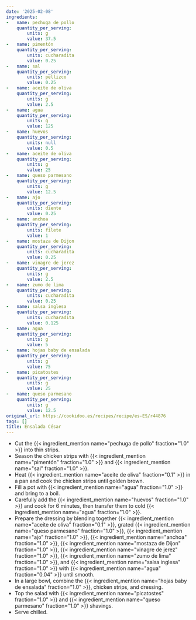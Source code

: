 ```yaml
---
date: '2025-02-08'
ingredients:
-   name: pechuga de pollo
    quantity_per_serving:
        units: g
        value: 37.5
-   name: pimentón
    quantity_per_serving:
        units: cucharadita
        value: 0.25
-   name: sal
    quantity_per_serving:
        units: pellizco
        value: 0.25
-   name: aceite de oliva
    quantity_per_serving:
        units: g
        value: 2.5
-   name: agua
    quantity_per_serving:
        units: g
        value: 125
-   name: huevos
    quantity_per_serving:
        units: null
        value: 0.5
-   name: aceite de oliva
    quantity_per_serving:
        units: g
        value: 25
-   name: queso parmesano
    quantity_per_serving:
        units: g
        value: 12.5
-   name: ajo
    quantity_per_serving:
        units: diente
        value: 0.25
-   name: anchoa
    quantity_per_serving:
        units: filete
        value: 1
-   name: mostaza de Dijon
    quantity_per_serving:
        units: cucharadita
        value: 0.25
-   name: vinagre de jerez
    quantity_per_serving:
        units: g
        value: 2.5
-   name: zumo de lima
    quantity_per_serving:
        units: cucharadita
        value: 0.25
-   name: salsa inglesa
    quantity_per_serving:
        units: cucharadita
        value: 0.125
-   name: agua
    quantity_per_serving:
        units: g
        value: 5
-   name: hojas baby de ensalada
    quantity_per_serving:
        units: g
        value: 75
-   name: picatostes
    quantity_per_serving:
        units: g
        value: 25
-   name: queso parmesano
    quantity_per_serving:
        units: g
        value: 12.5
original_url: https://cookidoo.es/recipes/recipe/es-ES/r44876
tags: []
title: Ensalada César
---
```


- Cut the {{< ingredient_mention name="pechuga de pollo" fraction="1.0" >}} into thin strips.
- Season the chicken strips with {{< ingredient_mention name="pimentón" fraction="1.0" >}} and {{< ingredient_mention name="sal" fraction="1.0" >}}.
- Heat {{< ingredient_mention name="aceite de oliva" fraction="0.1" >}} in a pan and cook the chicken strips until golden brown.
- Fill a pot with {{< ingredient_mention name="agua" fraction="1.0" >}} and bring to a boil.
- Carefully add the {{< ingredient_mention name="huevos" fraction="1.0" >}} and cook for 6 minutes, then transfer them to cold {{< ingredient_mention name="agua" fraction="1.0" >}}.
- Prepare the dressing by blending together {{< ingredient_mention name="aceite de oliva" fraction="0.1" >}}, grated {{< ingredient_mention name="queso parmesano" fraction="1.0" >}}, {{< ingredient_mention name="ajo" fraction="1.0" >}}, {{< ingredient_mention name="anchoa" fraction="1.0" >}}, {{< ingredient_mention name="mostaza de Dijon" fraction="1.0" >}}, {{< ingredient_mention name="vinagre de jerez" fraction="1.0" >}}, {{< ingredient_mention name="zumo de lima" fraction="1.0" >}}, and {{< ingredient_mention name="salsa inglesa" fraction="1.0" >}} with {{< ingredient_mention name="agua" fraction="0.04" >}} until smooth.
- In a large bowl, combine the {{< ingredient_mention name="hojas baby de ensalada" fraction="1.0" >}}, chicken strips, and dressing.
- Top the salad with {{< ingredient_mention name="picatostes" fraction="1.0" >}} and {{< ingredient_mention name="queso parmesano" fraction="1.0" >}} shavings.
- Serve chilled.